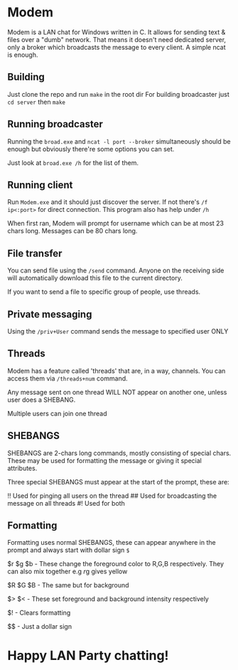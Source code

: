
# Modem

  

Modem is a LAN chat for Windows written in C. It allows for sending text & files over a "dumb" network.
That means it doesn't need dedicated server, only a broker which broadcasts the message to every client.
A simple ncat is enough.

  
## Building

  

Just clone the repo and run ```make``` in the root dir
For building broadcaster just ```cd server``` then ```make```

 
## Running broadcaster

Running the ```broad.exe``` and ```ncat -l port --broker``` simultaneously should be enough but obviously there're some options you can set.

Just look at ```broad.exe /h``` for the list of them.

  

## Running client

Run ```Modem.exe``` and it should just discover the server. If not there's ```/f ip<:port>``` for direct connection.
This program also has help under ```/h```

  

When first ran, Modem will prompt for username which can be at most 23 chars long.
Messages can be 80 chars long.

## File transfer

You can send file using the ```/send``` command. Anyone on the receiving side will automatically download this file to the current directory.

If you want to send a file to specific group of people, use threads.

  

## Private messaging

  

Using the ```/priv+User``` command sends the message to specified user ONLY

  

## Threads

  

Modem has a feature called 'threads' that are, in a way, channels. You can access them via ```/threads+num``` command.

Any message sent on one thread WILL NOT appear on another one, unless user does a SHEBANG.

Multiple users can join one thread

  

## SHEBANGS

  

SHEBANGS are 2-chars long commands, mostly consisting of special chars. These may be used for formatting the message or giving it special attributes.

Three special SHEBANGS must appear at the start of the prompt, these are:

  

!! Used for pinging all users on the thread
\## Used for broadcasting the message on all threads
#! Used for both

  

## Formatting
Formatting uses normal SHEBANGS, these can appear anywhere in the prompt and always start with dollar sign ```$```


$r $g $b - These change the foreground color to R,G,B respectively. They can also mix together e.g $r$g gives yellow

$R $G $B - The same but for background

$> $< - These set foreground and background intensity respectively

$! - Clears formatting

$$ - Just a dollar sign

  

# Happy LAN Party chatting!
